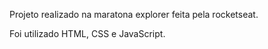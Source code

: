 Projeto realizado na maratona explorer feita pela rocketseat.

Foi utilizado HTML, CSS e JavaScript.
